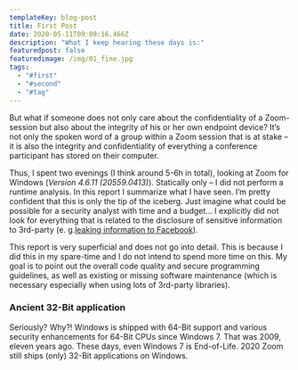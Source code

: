 ```yaml
---
templateKey: blog-post
title: First Post
date: 2020-05-11T09:09:16.466Z
description: "What I keep hearing these days is:"
featuredpost: false
featuredimage: /img/01_fine.jpg
tags:
  - "#first"
  - "#second"
  - "#tag"
---
```

But what if someone does not only care about the confidentiality of a Zoom-session but also about the integrity of his or her own endpoint device? It’s not only the spoken word of a group within a Zoom session that is at stake – it is also the integrity and confidentiality of everything a conference participant has stored on their computer.

Thus, I spent two evenings (I think around 5-6h in total), looking at Zoom for Windows (*Version 4.6.11 (20559.0413)*). Statically only – I did not perform a runtime analysis. In this report I summarize what I have seen. I’m pretty confident that this is only the tip of the iceberg. Just imagine what could be possible for a security analyst with time and a budget… I explicitly did not look for everything that is related to the disclosure of sensitive information to 3rd-party (e. g.[leaking information to Facebook](https://www.theverge.com/2020/4/1/21202584/zoom-security-privacy-issues-video-conferencing-software-coronavirus-demand-response)).

This report is very superficial and does not go into detail. This is because I did this in my spare-time and I do not intend to spend more time on this. My goal is to point out the overall code quality and secure programming guidelines, as well as existing or missing software maintenance (which is necessary especially when using lots of 3rd-party libraries).

### Ancient 32-Bit application

Seriously? Why?! Windows is shipped with 64-Bit support and various security enhancements for 64-Bit CPUs since Windows 7. That was 2009, eleven years ago. These days, even Windows 7 is End-of-Life. 2020 Zoom still ships (only) 32-Bit applications on Windows.